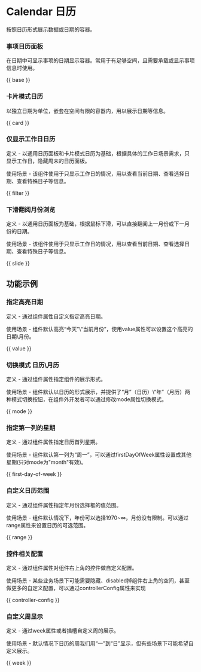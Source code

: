 # Calendar 日历

按照日历形式展示数据或日期的容器。

### 事项日历面板

在日期中可显示事项的日期显示容器。常用于有足够空间，且需要承载或显示事项信息时使用。

{{ base }}

### 卡片模式日历

以独立日期为单位，嵌套在空间有限的容器内，用以展示日期等信息。

{{ card }}

### 仅显示工作日日历

定义 - 以通用日历面板和卡片模式日历为基础，根据具体的工作日场景需求，只显示工作日，隐藏周末的日历面板。

使用场景 - 该组件使用于只显示工作日的情况，用以查看当前日期、查看选择日期、查看特殊日子等信息。

{{ filter }}

### 下滑翻阅月份浏览
定义 - 以通用日历面板为基础，根据鼠标下滑，可以直接翻阅上一月份或下一月份的日期。

使用场景 - 该组件使用于只显示工作日的情况，用以查看当前日期、查看选择日期、查看特殊日子等信息。

{{ slide }}

## 功能示例

### 指定高亮日期
定义 - 通过组件属性自定义指定高亮日期。

使用场景 - 组件默认高亮“今天”\“当前月份”，使用value属性可以设置这个高亮的日期\月份。

{{ value }}

### 切换模式 日历\月历
定义 - 通过组件属性指定组件的展示形式。

使用场景 - 组件默认以日历的形式展示，并提供了“月”（日历）\“年”（月历）两种模式切换按钮，在组件外开发者可以通过修改mode属性切换模式。

{{ mode }}

### 指定第一列的星期
定义 - 通过组件属性指定日历首列星期。

使用场景 - 组件默认第一列为“周一”，可以通过firstDayOfWeek属性设置成其他星期(只对mode为"month"有效)。

{{ first-day-of-week }}

### 自定义日历范围
定义 - 通过组件属性指定年月份选择框的值范围。

使用场景 - 组件默认情况下，年份可以选择1970~∞，月份没有限制。可以通过range属性来设置日历的可选范围。

{{ range }}

### 控件相关配置
定义 - 通过组件属性对组件右上角的控件做自定义配置。

使用场景 - 某些业务场景下可能需要隐藏、disabled掉组件右上角的空间，甚至做更多的自定义配置，可以通过controllerConfig属性来实现

{{ controller-config }}

### 自定义周显示
定义 - 通过week属性或者插槽自定义周的展示。

使用场景 - 默认情况下日历的周我们用“一”到“日”显示，但有些场景下可能希望自定义展示。

{{ week }}
